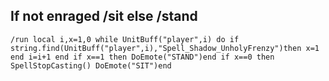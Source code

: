 ## If not enraged /sit else /stand
```
/run local i,x=1,0 while UnitBuff("player",i) do if string.find(UnitBuff("player",i),"Spell_Shadow_UnholyFrenzy")then x=1 end i=i+1 end if x==1 then DoEmote("STAND")end if x==0 then SpellStopCasting() DoEmote("SIT")end
```